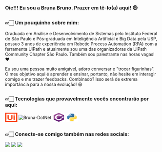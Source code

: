 ### Oie!!! Eu sou a Bruna Bruno. Prazer em tê-lo(a) aqui! 😄

 ##
 
### 👉🏻 Um pouquinho sobre mim:

Graduada em Análise e Desenvolvimento de Sistemas pelo Instituto Federal de São Paulo e Pós-graduada em Inteligência Artificial e Big Data pela USP, possuo 3 anos de experiência em Robotic Process Automation (RPA) com a ferramenta UiPath e atualmente sou uma das organizadoras da UiPath Community Chapter São Paulo. Também sou palestrante nas horas vagas! ❤

Eu sou uma pessoa muito amigável, adoro conversar e "trocar figurinhas". O meu objetivo aqui é aprender e ensinar, portanto, não hesite em interagir comigo e me trazer feedbacks. Combinado? Isso será de extrema importância para a nossa evolução! 😃

 ##
 
 ### 👉🏻 Tecnologias que provavelmente vocês encontrarão por aqui:
<div style="display: inline_block">
  <img align="center" alt="Bruna-UiPath" height="30" width="40" src="https://raw.githubusercontent.com/brunabruno/brunabruno/main/uipath-logo.svg">
  <img align="center" alt="Bruna-DotNet" height="30" width="40" src="https://upload.wikimedia.org/wikipedia/commons/e/ee/.NET_Core_Logo.svg">
  <img align="center" alt="Bruna-Csharp" height="30" width="40" src="https://raw.githubusercontent.com/devicons/devicon/master/icons/csharp/csharp-original.svg">
  <img align="center" alt="Bruna-Python" height="30" width="40" src="https://raw.githubusercontent.com/devicons/devicon/master/icons/python/python-original.svg">
</div>

  ##

### 👉🏻 Conecte-se comigo também nas redes sociais:
<div>
  <a href="https://www.linkedin.com/in/bruckita" target="_blank"><img src="https://img.shields.io/badge/-LinkedIn-%230077B5?style=for-the-badge&logo=linkedin&logoColor=white" target="_blank"></a>
  <a href="https://instagram.com/bruckita" target="_blank"><img src="https://img.shields.io/badge/-Instagram-%23E4405F?style=for-the-badge&logo=instagram&logoColor=white" target="_blank"></a>
  <a href = "mailto:brucabruno@gmail.com"><img src="https://img.shields.io/badge/-Gmail-%23333?style=for-the-badge&logo=gmail&logoColor=white" target="_blank"></a>
</div>
